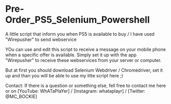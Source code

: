 # Pre-Order_PS5_Selenium_Powershell
A little script that inform you when PS5 is available to buy / I have used "Wirepusher" to send webservice

YOu can use and edit this script to receive a message on your mobile phone when a specific offer is available. Simply set it up with the app "Wirepusher" to receive these webservices from your server or computer.

But at first you should download Selenium Webdriver / Chromedriver, set it up and than you will be able to use my litte script here ;)


Contact:
If there is a question or something else, fell free to contact me here or on [YouTube: WhATaPlaYer] / [Instagram: whataplayr] / [Twitter: @MC_BOCKIE]
